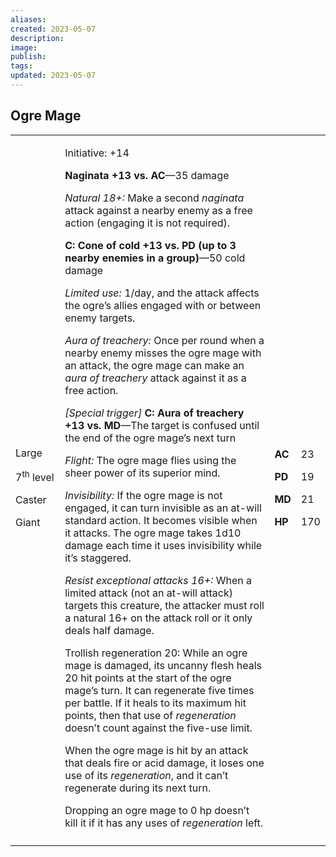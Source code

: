 ```yaml
---
aliases: 
created: 2023-05-07
description: 
image: 
publish: 
tags: 
updated: 2023-05-07
---
```


## Ogre Mage

<table>
<colgroup>
<col style="width: 16%" />
<col style="width: 71%" />
<col style="width: 5%" />
<col style="width: 6%" />
</colgroup>
<tbody>
<tr class="odd">
<td><p>Large</p>
<p>7<sup>th</sup> level</p>
<p>Caster</p>
<p>Giant</p></td>
<td><p>Initiative: +14</p>
<p><strong>Naginata +13 vs. AC</strong>—35 damage</p>
<p><em>Natural 18+:</em> Make a second <em>naginata</em> attack against
a nearby enemy as a free action (engaging it is not required).</p>
<p><strong>C: Cone of cold +13 vs. PD (up to 3 nearby enemies in a
group)</strong>—50 cold damage</p>
<p><em>Limited use:</em> 1/day, and the attack affects the ogre’s allies
engaged with or between enemy targets.</p>
<p><em>Aura of treachery:</em> Once per round when a nearby enemy misses
the ogre mage with an attack, the ogre mage can make an <em>aura of
treachery</em> attack against it as a free action.</p>
<p><em>[Special trigger]</em> <strong>C: Aura of treachery +13 vs.
MD</strong>—The target is confused until the end of the ogre mage’s next
turn</p>
<p><em>Flight:</em> The ogre mage flies using the sheer power of its
superior mind.</p>
<p><em>Invisibility:</em> If the ogre mage is not engaged, it can turn
invisible as an at-will standard action. It becomes visible when it
attacks. The ogre mage takes 1d10 damage each time it uses invisibility
while it’s staggered.</p>
<p><em>Resist exceptional attacks 16+:</em> When a limited attack (not
an at-will attack) targets this creature, the attacker must roll a
natural 16+ on the attack roll or it only deals half damage.</p>
<p>Trollish regeneration 20: While an ogre mage is damaged, its uncanny
flesh heals 20 hit points at the start of the ogre mage’s turn. It can
regenerate five times per battle. If it heals to its maximum hit points,
then that use of <em>regeneration</em> doesn’t count against the
five-use limit.</p>
<p>When the ogre mage is hit by an attack that deals fire or acid
damage, it loses one use of its <em>regeneration</em>, and it can’t
regenerate during its next turn.</p>
<p>Dropping an ogre mage to 0 hp doesn’t kill it if it has any uses of
<em>regeneration</em> left.</p></td>
<td><p><strong>AC</strong></p>
<p><strong>PD</strong></p>
<p><strong>MD</strong></p>
<p><strong>HP</strong></p></td>
<td><p>23</p>
<p>19</p>
<p>21</p>
<p>170</p></td>
</tr>
<tr class="even">
<td></td>
<td></td>
<td></td>
<td></td>
</tr>
</tbody>
</table>


